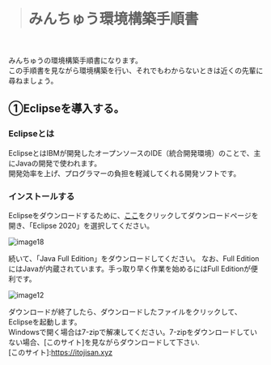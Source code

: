   
># みんちゅう環境構築手順書
　　

みんちゅうの環境構築手順書になります。  
この手順書を見ながら環境構築を行い、それでもわからないときは近くの先輩に尋ねましょう。

## ①Eclipseを導入する。

### Eclipseとは  


EclipseとはIBMが開発したオープンソースのIDE（統合開発環境）のことで、主にJavaの開発で使われます。  
開発効率を上げ、プログラマーの負担を軽減してくれる開発ソフトです。

### インストールする


Eclipseをダウンロードするために、[ここ]をクリックしてダウンロードページを開き、「Eclipse 2020」を選択してください。  

[ここ]:https://mergedoc.osdn.jp    
![image18](https://user-images.githubusercontent.com/57954776/93303112-f4120c00-f835-11ea-88fc-5c15bc2d8b98.png)  

続いて、「Java Full Edition」をダウンロードしてください。
なお、Full EditionにはJavaが内蔵されています。手っ取り早く作業を始めるにはFull Editionが便利です。

![image12](https://user-images.githubusercontent.com/57954776/93303835-06407a00-f837-11ea-83d8-312b3379e5af.png)  

ダウンロードが終了したら、ダウンロードしたファイルをクリックして、Eclipseを起動します。  
Windowsで開く場合は7-zipで解凍してください。7-zipをダウンロードしていない場合、[このサイト]を見ながらダウンロードして下さい.  
[このサイト]:https://itojisan.xyz
